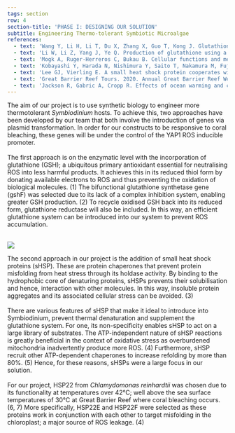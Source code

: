 ```yaml
---
tags: section
row: 4
section-title: 'PHASE I: DESIGNING OUR SOLUTION'
subtitle: Engineering Thermo-tolerant Symbiotic Microalgae
references: 
  - text: 'Wang Y, Li H, Li T, Du X, Zhang X, Guo T, Kong J. Glutathione biosynthesis is essential for antioxidant and anti-inflammatory effects of Streptococcus thermophilus. International Dairy Journal. 2019 Feb 1;89:31-6.'
  - text: 'Li W, Li Z, Yang J, Ye Q. Production of glutathione using a bifunctional enzyme encoded by gshF from Streptococcus thermophilus expressed in Escherichia coli. Journal of biotechnology. 2011 Jul 20;154(4):261-8.'
  - text: 'Mogk A, Ruger-Herreros C, Bukau B. Cellular functions and mechanisms of action of small heat shock proteins. Annual review of microbiology. 2019 Sep 8;73:89-110.'
  - text: 'Kobayashi Y, Harada N, Nishimura Y, Saito T, Nakamura M, Fujiwara T, Kuroiwa T, Misumi O. Algae sense exact temperatures: small heat shock proteins are expressed at the survival threshold temperature in Cyanidioschyzon merolae and Chlamydomonas reinhardtii. Genome biology and evolution. 2014 Oct 1;6(10):2731-40.'
  - text: 'Lee GJ, Vierling E. A small heat shock protein cooperates with heat shock protein 70 systems to reactivate a heat-denatured protein. Plant Physiology. 2000 Jan 1;122(1):189-98.'
  - text: 'Great Barrier Reef Tours. 2020. Annual Great Barrier Reef Weather Overview. [online] Available at: <https://greatbarrierreeftourscairns.com.au/blog/annual-great-barrier-reef-weather-overview/#:~:text=Temperatures%20are%20pretty%20steady%20throughout,2010mm%20falling%20during%20the%20year.> [Accessed 22 October 2020].'
  - text: 'Jackson R, Gabric A, Cropp R. Effects of ocean warming and coral bleaching on aerosol emissions in the Great Barrier Reef, Australia. Scientific reports. 2018 Sep 19;8(1):1-1.'
---
```

The aim of our project is to use synthetic biology to engineer more thermotolerant *Symbiodinium* hosts. To achieve this, two approaches have been developed by our team that both involve the introduction of genes via plasmid transformation. In order for our constructs to be responsive to coral bleaching, these genes will be under the control of the YAP1 ROS inducible promoter.
<br><br>
The first approach is on the enzymatic level with the incorporation of glutathione (GSH); a ubiquitous primary antioxidant essential for neutralising ROS into less harmful products. It achieves this in its reduced thiol form by donating available electrons to ROS and thus preventing the oxidation of biological molecules. (1) The bifunctional glutathione synthetase gene (gshF) was selected due to its lack of a complex inhibition system, enabling greater GSH production. (2) To recycle oxidised GSH back into its reduced form, glutathione reductase will also be included. In this way, an efficient glutathione system can be introduced into our system to prevent ROS accumulation.<br><br>

<img src="/assets/Video Glutathione Slide 1 (1).png">

The second approach in our project is the addition of small heat shock proteins (sHSP). These are protein chaperones that prevent protein misfolding from heat stress through its holdase activity. By binding to the hydrophobic core of denaturing proteins, sHSPs prevents their solubilisation and hence, interaction with other molecules. In this way, insoluble protein aggregates and its associated cellular stress can be avoided. (3)
<br><br>
There are various features of sHSP that make it ideal to introduce into Symbiodinium, prevent thermal denaturation and supplement the glutathione system. For one, its non-specificity enables sHSP to act on a large library of substrates. The ATP-independent nature of sHSP reactions is greatly beneficial in the context of oxidative stress as overburdened mitochondria inadvertently produce more ROS. (4) Furthermore, sHSP recruit other ATP-dependent chaperones to increase refolding by more than 80%. (5) Hence, for these reasons, sHSPs were a large focus in our solution.
<br><br>
For our project, HSP22 from *Chlamydomonas reinhardtii* was chosen due to its functionality at temperatures over 42°C; well above the sea surface temperatures of 30°C at Great Barrier Reef where coral bleaching occurs. (6, 7) More specifically, HSP22E and HSP22F were selected as these proteins work in conjunction with each other to target misfolding in the chloroplast; a major source of ROS leakage. (4)<br><br>

